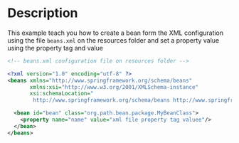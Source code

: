 # Description

This example teach you how to create a bean form the XML configuration using the file `beans.xml` on the resources
folder
and set a property value using the property tag and value

````xml
<!-- beans.xml configuration file on resources folder -->

<?xml version="1.0" encoding="utf-8" ?>
<beans xmlns="http://www.springframework.org/schema/beans"
       xmlns:xsi="http://www.w3.org/2001/XMLSchema-instance"
       xsi:schemaLocation="
        http://www.springframework.org/schema/beans http://www.springframework.org/schema/beans/spring-beans.xsd">

  <bean id="bean" class="org.path.bean.package.MyBeanClass">
    <property name="name" value="xml file property tag valuee"/>
  </bean>
</beans>
````